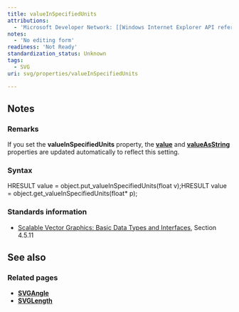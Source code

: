 ```yaml
---
title: valueInSpecifiedUnits
attributions:
  - 'Microsoft Developer Network: [[Windows Internet Explorer API reference](http://msdn.microsoft.com/en-us/library/ie/hh828809%28v=vs.85%29.aspx) Article]'
notes:
  - 'No editing form'
readiness: 'Not Ready'
standardization_status: Unknown
tags:
  - SVG
uri: svg/properties/valueInSpecifiedUnits

---
```

## Notes

### Remarks

If you set the **valueInSpecifiedUnits** property, the [**value**](/svg/properties/value) and [**valueAsString**](/svg/properties/valueAsString) properties are updated automatically to reflect this setting.

### Syntax

HRESULT value = object.put\_valueInSpecifiedUnits(float v);HRESULT value = object.get\_valueInSpecifiedUnits(float\* p);

### Standards information

-   [Scalable Vector Graphics: Basic Data Types and Interfaces](http://go.microsoft.com/fwlink/p/?linkid=204732), Section 4.5.11

## See also

### Related pages

-   [**SVGAngle**](/svg/objects/SVGAngle)
-   [**SVGLength**](/svg/objects/SVGLength)
